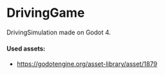 # DrivingGame

DrivingSimulation made on Godot 4.

#### Used assets:

- https://godotengine.org/asset-library/asset/1879
